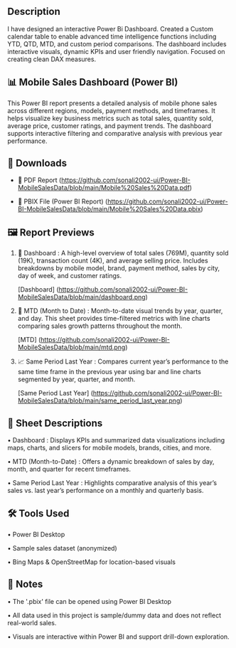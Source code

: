 ## Description 
I have designed an interactive Power Bi Dashboard. Created a Custom calendar table to enable advanced time intelligence functions including YTD, QTD, MTD, and custom period comparisons. The dashboard includes interactive visuals, dynamic KPIs and user friendly navigation. Focused on creating clean DAX measures.           

## 📊 Mobile Sales Dashboard (Power BI)

This Power BI report presents a detailed analysis of mobile phone sales across different regions, models, payment methods, and timeframes. It helps visualize key business metrics such as total sales, quantity sold, average price, customer ratings, and payment trends. The dashboard supports interactive filtering and comparative analysis with previous year performance.


## 📁 Downloads

- 📄 PDF Report (https://github.com/sonali2002-ui/Power-BI-MobileSalesData/blob/main/Mobile%20Sales%20Data.pdf)
  
- 🔗 PBIX File (Power BI Report) (https://github.com/sonali2002-ui/Power-BI-MobileSalesData/blob/main/Mobile%20Sales%20Data.pbix)



## 🖼️ Report Previews

1. 🧩 Dashboard :
      A high-level overview of total sales (769M), quantity sold (19K), transaction count (4K), and average selling price. Includes breakdowns by mobile model, brand, payment method, sales by city, day of week,         and customer ratings.

      [Dashboard] (https://github.com/sonali2002-ui/Power-BI-MobileSalesData/blob/main/dashboard.png)



2. 📅 MTD (Month to Date) :
      Month-to-date visual trends by year, quarter, and day. This sheet provides time-filtered metrics with line charts comparing sales growth patterns throughout the month.

      [MTD] (https://github.com/sonali2002-ui/Power-BI-MobileSalesData/blob/main/mtd.png)
  


3. 📈 Same Period Last Year :
      Compares current year’s performance to the same time frame in the previous year using bar and line charts segmented by year, quarter, and month.

      [Same Period Last Year] (https://github.com/sonali2002-ui/Power-BI-MobileSalesData/blob/main/same_period_last_year.png)


## 📌 Sheet Descriptions

•	Dashboard : Displays KPIs and summarized data visualizations including maps, charts, and slicers for mobile models, brands, cities, and more.
  
•	MTD (Month-to-Date) : Offers a dynamic breakdown of sales by day, month, and quarter for recent timeframes.
  
•	Same Period Last Year : Highlights comparative analysis of this year’s sales vs. last year’s performance on a monthly and quarterly basis.


## 🛠️ Tools Used

•	Power BI Desktop

•	Sample sales dataset (anonymized)

•	Bing Maps & OpenStreetMap for location-based visuals

## 📝 Notes

•	The '.pbix'  file can be opened using Power BI Desktop

•	All data used in this project is sample/dummy data and does not reflect real-world sales.

•	Visuals are interactive within Power BI and support drill-down exploration.
